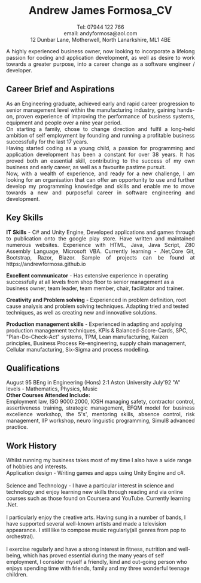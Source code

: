 <div align="center">
<h1>Andrew James Formosa_CV</h1>
<div>
Tel: 07944 122 766 
</div>
<div>
email: andyformosa@aol.com  
</div>
<div>
12 Dunbar Lane, Motherwell, North Lanarkshire, ML1 4BE
</div>
</div>
<p></p>
<div align="justify">A highly experienced business owner, now looking to incorporate a lifelong passion for coding and application development, as well as desire to work towards a greater purpose, into a career change as a software engineer / developer.</div>
<p></p>
<h2>Career Brief and Aspirations</h2>
<div align="justify">As an Engineering graduate, achieved early and rapid career progression to senior management  level within the manufacturing industry, gaining hands-on, proven experience of  improving the performance of business systems, equipment and people over a nine year period.</div>
  
<div align="justify">On starting a family, chose to change direction and fulfil a long-held ambition of self employment by founding and running a profitable business successfully  for the last 17 years.</div>
  
<div align="justify">Having started coding as a young child, a passion for programming and application development has been a constant for over 38 years. It has proved both an essential skill, contributing to the success of my own business and early career, as well as a favourite pastime pursuit.</div>
  
<div align="justify">Now, with a wealth of experience, and ready for a new challenge, I am looking for an organisation that can offer an opportunity to use and  further develop my programming knowledge and skills and enable me to move towards a new and purposeful career in software engineering and development.  </div>
<p></p>
<h2>Key Skills</h2>
<p align="justify"><b>IT Skills</b> - C# and Unity Engine, Developed applications and games through to publication onto the google play store. Have written and maintained numerous websites. Experience with HTML, Java, Java Script, Z80 Assembly Language, Microsoft VBA. Currently learning - .Net,Core Git, Bootstrap, Razor, Blazor. Sample of projects can be found at https://andrewformosa.github.io  
<p></p> 
<b>Excellent communicator</b> - Has extensive experience in operating successfully at all levels from shop floor to senior management as a business owner, team leader, team member, chair, facilitator and trainer.  
  <p></p>
<b>Creativity and Problem solving</b> - Experienced in problem definition, root cause analysis and problem solving techniques. Adapting tried and tested techniques, as well as creating new and innovative solutions.  
  <p></p>
<b>Production management skills</b> - Experienced in adapting and applying production management techniques, KPIs & Balanced-Score-Cards, SPC, "Plan-Do-Check-Act" systems, TPM, Lean manufacturing, Kaizen principles, Business Process Re-engineering, supply chain management, Cellular manufacturing, Six-Sigma and process modelling.  </p>

<h2>Qualifications</h2>
August 95 BEng in Engineering (Hons) 2:1 Aston University  
July'92 "A" levels - Mathematics, Physics, Music  
<div align="justify">
<b>Other Courses Attended Include:</b>
<div>Employment law, ISO 9000:2000, IOSH managing safety, contractor control, assertiveness training, strategic management, EFQM model for business excellence workshop, the 5's', mentoring skills, absence control, risk management, IIP workshop, neuro linguistic programming, Simul8 advanced practice.</div></div>
<p></p>
<h2>Work History</h2>
<p></p>
<div align="justify>
<div><b>December 05 - Current (17 years)</b></div>  
<div><b>Business Owner and Founder - The Textile Care Co - thetextilecareco.co.uk</b></div>  
<div>Currently owns and manages a profitable dry cleaning and laundry business.</div>
<div>Responsible for all aspects of the business including finance, marketing, sales, operations and logistics. The business provides professional dry cleaning & laundry services to the corporate and domestic market. Operating through collection & delivery services , several high-street agents and my main store in Stonehouse, Lanarkshire.</div>
<p></p>  

<div><b>December 03- December 05</b></div>  
  
<div><b>Production Manager - PrecisionMicro - Photo Chemical Etching Division</b></div>  
  
<div>Selected as production manager for a newly consolidated site following substantial success at the Plates Division.</div>  
  
<div>Responsible for operational management (circa 70 employees). Supplying photo-chemically processed components and engineering solutions to a diverse variety of industries, including: automotive, aerospace, telecommunications, medical, defence  and fuel cell.</div>
<p></p>  

<div><b>October 02 - December 03</b></div>  
  
<div>Business Unit Manager - PrecisionMicro - Plates Division</b></div>  
  
Responsible for the management of the Plates Division business-unit, manufacturing and supplying photo-chemically etched plates to the solder- mask and printed-circuit-heat-exchange (PCHD) industries.  
  

<b>October 01 - October 02  
  
Director - Queventus Ltd</b>  
  
Selected by Corus Director to be part of his team in setting-up a limited company, offering management training and Consultancy in the area of, business and profitability improvement through the application of Six Sigma methodology.</br></br>

<b>November 00 - October 01</br>
APW Supply Chain Manager - Corus Plc {Reporting to Regional Director) (Promoted)</br></b>
Appointed as the CORUS corporate representative to APW, responsible for the management and improvement of the CORUS - APW supply chain..</br></br>

<b>April 98 - November 00</br>
Regional Operations Improvement manager - UK North, Scotland & Ireland - British Steel Distribution </br></b>
Responsible for the management and leadership of all operations improvement project teams throughout the UK North, Scotland and Ireland regions.</br></br>
<b>October 96 - April 98</br>
Shift Team Leader / Manager -Bellshill, Glasgow - British Steel Distribution</br></b>
Hands-on management of 30 operatives. Responsible for employee health & safety, machine productivity, material-yield, budgets and process costs. on-time delivery, product and service quality and maintenance.</br></br></p>
            </div>

<h2>Personal information</h2>
<p align="justify">Whilst running my business takes most of my time I also have a wide range of hobbies and interests.</br>
Application design - Writing games and apps using Unity Engine and c#.</br></br>
Science and Technology - I have a particular interest in science and technology and enjoy learning new skills through reading and via online courses such as those found on Coursera and YouTube. Currently learning .Net.</br></br>
I particularly enjoy the creative arts. Having sung in a number of bands, I have supported several well-known artists and made a television appearance. I still like to compose music regularly(all genres from pop to orchestral).</br></br>
I exercise regularly and have a strong interest in fitness, nutrition and well-being, which has proved essential during the many years of self employment,
I consider myself a friendly, kind and out-going person who enjoys spending time with friends, family and my three wonderful teenage children.</p>
